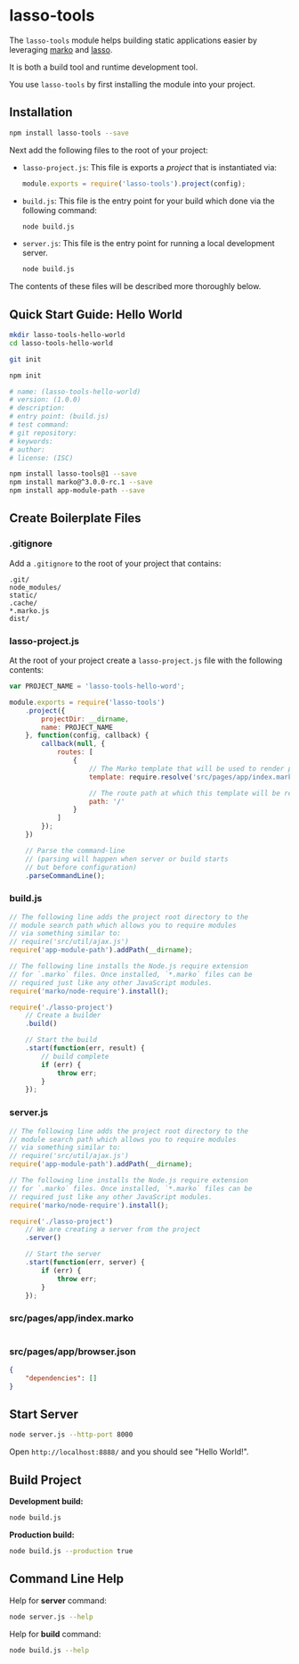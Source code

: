 lasso-tools
===========

The `lasso-tools` module helps building static applications easier
by leveraging [marko](http://markojs.com/) and
[lasso](https://github.com/lasso-js/lasso).

It is both a build tool and runtime development tool.

You use `lasso-tools` by first installing the module into your project.

## Installation

```bash
npm install lasso-tools --save
```

Next add the following files to the root of your project:

- `lasso-project.js`: This file is exports a _project_ that is
   instantiated via:

   ```javascript
   module.exports = require('lasso-tools').project(config);
   ```

- `build.js`: This file is the entry point for your build which done
  via the following command:

  ```bash
  node build.js
  ```

- `server.js`: This file is the entry point for running a local development
  server.

  ```bash
  node build.js
  ```

The contents of these files will be described more thoroughly below.

## Quick Start Guide: Hello World

```bash
mkdir lasso-tools-hello-world
cd lasso-tools-hello-world

git init

npm init

# name: (lasso-tools-hello-world)
# version: (1.0.0)
# description:
# entry point: (build.js)
# test command:
# git repository:
# keywords:
# author:
# license: (ISC)

npm install lasso-tools@1 --save
npm install marko@^3.0.0-rc.1 --save
npm install app-module-path --save
```

## Create Boilerplate Files

### .gitignore

Add a `.gitignore` to the root of your project that contains:

```
.git/
node_modules/
static/
.cache/
*.marko.js
dist/
```

### lasso-project.js

At the root of your project create a `lasso-project.js` file with
the following contents:

```javascript
var PROJECT_NAME = 'lasso-tools-hello-word';

module.exports = require('lasso-tools')
    .project({
        projectDir: __dirname,
        name: PROJECT_NAME
    }, function(config, callback) {
        callback(null, {
            routes: [
                {
                    // The Marko template that will be used to render page
                    template: require.resolve('src/pages/app/index.marko'),

                    // The route path at which this template will be rendered
                    path: '/'
                }
            ]
        });
    })

    // Parse the command-line
    // (parsing will happen when server or build starts
    // but before configuration)
    .parseCommandLine();
```

### build.js

```javascript
// The following line adds the project root directory to the
// module search path which allows you to require modules
// via something similar to:
// require('src/util/ajax.js')
require('app-module-path').addPath(__dirname);

// The following line installs the Node.js require extension
// for `.marko` files. Once installed, `*.marko` files can be
// required just like any other JavaScript modules.
require('marko/node-require').install();

require('./lasso-project')
    // Create a builder
    .build()

    // Start the build
    .start(function(err, result) {
        // build complete
        if (err) {
            throw err;
        }
    });
```

### server.js

```javascript
// The following line adds the project root directory to the
// module search path which allows you to require modules
// via something similar to:
// require('src/util/ajax.js')
require('app-module-path').addPath(__dirname);

// The following line installs the Node.js require extension
// for `.marko` files. Once installed, `*.marko` files can be
// required just like any other JavaScript modules.
require('marko/node-require').install();

require('./lasso-project')
    // We are creating a server from the project
    .server()

    // Start the server
    .start(function(err, server) {
        if (err) {
            throw err;
        }
    });
```

### src/pages/app/index.marko

```html
```

### src/pages/app/browser.json

```json
{
    "dependencies": []
}
```

## Start Server

```bash
node server.js --http-port 8000
```

Open `http://localhost:8888/` and you should see "Hello World!".

## Build Project

**Development build:**

```bash
node build.js
```

**Production build:**

```bash
node build.js --production true
```

## Command Line Help

Help for **server** command:

```bash
node server.js --help
```

Help for **build** command:

```bash
node build.js --help
```